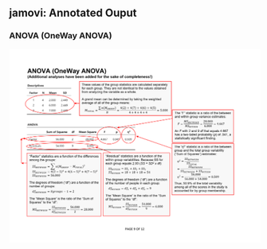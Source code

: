 ## jamovi: Annotated Ouput

### ANOVA (OneWay ANOVA)

<p align="center"><kbd><img src="oneway.png"></kbd></p>

